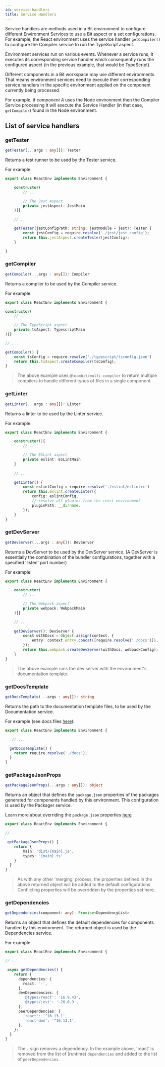 ```yaml
---
id: service-handlers
title: Service Handlers
---
```


Service handlers are methods used in a Bit environment to configure different Environment Services to use a Bit aspect or a set configurations. For example, the React environment uses the service handler `getCompiler()` to configure the Compiler service to run the TypeScript aspect.

Environment services run on various events. Whenever a service runs, it executes its corresponding service handler which consequently runs the configured aspect (in the previous example, that would be TypeScript). 

Different components in a Bit workspace may use different environments. That means environment services need to execute their corresponding service handlers in the specific environment applied on the component currently being processed. 

For example, if *component A* uses the Node environment then the Compiler Service processing it will execute the Service Handler (in that case, `getCompiler`) found in the Node environment.

## List of service handlers

### getTester
```ts
getTester(...args : any[]): Tester
```
Returns a test runner to be used by the Tester service.

For example:

```ts
export class ReactEnv implements Environment {

    constructor(
        // ...

        // The Jest Aspect
        private jestAspect: JestMain
    ){}

    // ...

    getTester(jestConfigPath: string, jestModule = jest): Tester {
        const jestConfig = require.resolve('./jest/jest.config');
        return this.jestAspect.createTester(jestConfig);    
    }

}
```

### getCompiler
```ts
getCompiler(...args : any[]): Compiler
```
Returns a compiler to be used by the Compiler service.

For example:

```ts
export class ReactEnv implements Environment {

constructor(
    // ...

    // The TypeScript aspect
    private tsAspect: TypescriptMain
){}

// ...

getCompiler() {
    const tsConfig = require.resolve('./typescript/tsconfig.json')
    return this.tsAspect.createCompiler(tsConfig);
}
```
> The above example uses `@teambit/multi-compiler` to return multiple compilers to handle different types of files in a single component. 

### getLinter
```ts
getLinter(...args : any[]): Linter
```
Returns a linter to be used by the Linter service.

For example:

```ts
export class ReactEnv implements Environment {

    constructor(){
        // ...

        // The ESLint aspect
        private eslint: ESLintMain
    }
    
    // ...

    getLinter() {
        const eslintConfig = require.resolve('./eslint/eslintrc')
        return this.eslint.createLinter({
            config: eslintConfig,
            // resolve all plugins from the react environment
            pluginPath: __dirname,
        });
    }
}
```

### getDevServer
```ts
getDevServer(...args : any[]): DevServer
```
Returns a DevServer to be used by the DevServer service. (A DevServer is essentially the combination of the bundler configurations, together with a specified 'listen' port number)

For example:
```ts
export class ReactEnv implements Environment {

    constructor(
        // ...

        // The Webpack aspect
        private webpack: WebpackMain
    ){}

    // ...
    
    getDevServer(): DevServer {
        const withDocs = Object.assign(context, {
            entry: context.entry.concat([require.resolve('./docs')]),
        });
        return this.webpack.createDevServer(withDocs, webpackConfig);
    }
}
```
> The above example runs the dev server with the environment's documentation template.
### getDocsTemplate
```ts
getDocsTemplate(...args : any[]): string
```

Returns the path to the documentation template files, to be used by the Documentation service.

For example (see docs files [here](https://github.com/teambit/bit/tree/master/scopes/react/react/docs)):

```ts
export class ReactEnv implements Environment {

   // ...

  getDocsTemplate() {
    return require.resolve('./docs');
  }
}
```

### getPackageJsonProps
```ts
getPackageJsonProps(...args : any[]): object
```
Returns an object that defines the `package.json` properties of the packages generated for components handled by this environment. This configuration is used by the Packager service.

Learn more about overriding the `package.json` properties [here](/docs/packages/publish-to-npm#packagejson)
```ts
export class ReactEnv implements Environment {

// ...

 getPackageJsonProps() {
    return {
        main: 'dist/{main}.js',
        types: '{main}.ts'
    }
  }
}
```
> As with any other 'merging' process, the properties defined in the above returned object will be added to the default configurations. Conflicting properties will be overridden by the properties set here. 

### getDependencies
```ts
getDependencies(component: any): Promise<DependencyList>
```
Returns an object that defines the default dependencies for components handled by this environment. The returned object is used by the Dependencies service.

For example:
```ts
export class ReactEnv implements Environment {

// ...

 async getDependencies() {
    return {
      dependencies: {
        react: '-',
      },
      devDependencies: {
        '@types/react': '16.9.43',
        '@types/jest': '~26.0.9',
      },
      peerDependencies: {
        'react': '^16.13.1',
        'react-dom': '^16.13.1',
      },
    };
  }
}
```
> The `-` sign removes a dependency. In the example above, 'react' is removed from the list of (runtime) `dependencies` and added to the list of `peerDependencies`.